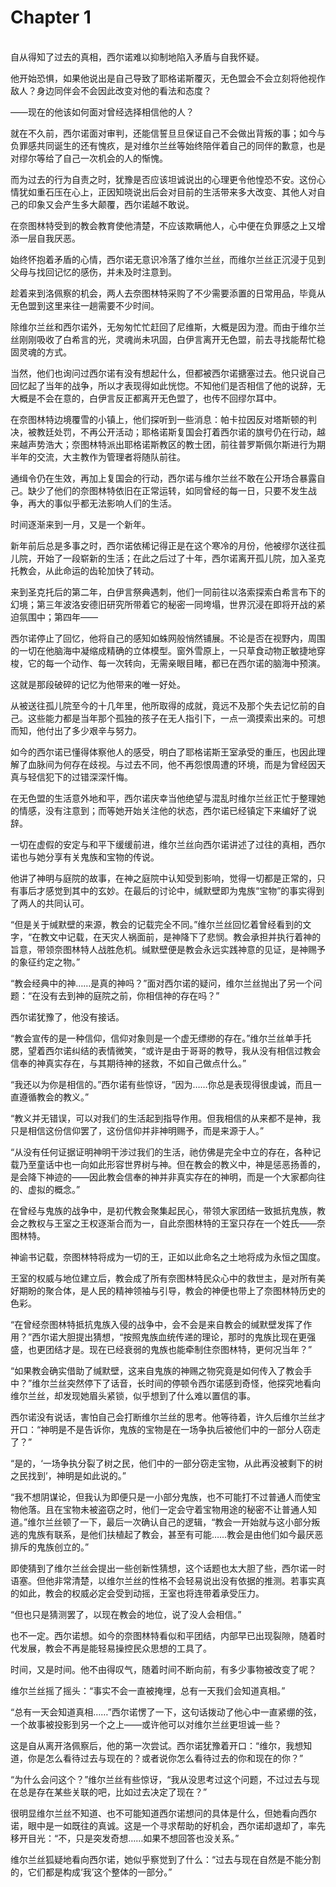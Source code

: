 # Chapter 1

<br>
自从得知了过去的真相，西尔诺难以抑制地陷入矛盾与自我怀疑。

他开始恐惧，如果他说出是自己导致了耶格诺斯覆灭，无色盟会不会立刻将他视作敌人？身边同伴会不会因此改变对他的看法和态度？

——现在的他该如何面对曾经选择相信他的人？

就在不久前，西尔诺面对审判，还能信誓旦旦保证自己不会做出背叛的事；如今与负罪感共同诞生的还有愧疚，是对维尔兰丝等始终陪伴着自己的同伴的歉意，也是对缪尔等给了自己一次机会的人的惭愧。

而为过去的行为自责之时，犹豫是否应该坦诚说出的心理更令他惶恐不安。这份心情犹如重石压在心上，正因知晓说出后会对目前的生活带来多大改变、其他人对自己的印象又会产生多大颠覆，西尔诺越不敢说。

在奈图林特受到的教会教育使他清楚，不应该欺瞒他人，心中便在负罪感之上又增添一层自我厌恶。

始终怀抱着矛盾的心情，西尔诺无意识冷落了维尔兰丝，而维尔兰丝正沉浸于见到父母与找回记忆的感伤，并未及时注意到。

趁着来到洛佩察的机会，两人去奈图林特采购了不少需要添置的日常用品，毕竟从无色盟到这里来往一趟需要不少时间。

除维尔兰丝和西尔诺外，无匆匆忙忙赶回了尼维斯，大概是因为澄。而由于维尔兰丝刚刚吸收了白希言的光，灵魂尚未巩固，白伊言离开无色盟，前去寻找能帮忙稳固灵魂的方式。

当然，他们也询问过西尔诺有没有想起什么，但都被西尔诺搪塞过去。他只说自己回忆起了当年的战争，所以才表现得如此恍惚。不知他们是否相信了他的说辞，无大概是不会在意的，白伊言反正都离开无色盟了，也传不回缪尔耳中。

在奈图林特边境覆雪的小镇上，他们探听到一些消息：帕卡拉因反对塔斯顿的判决，被教廷处罚，不再公开活动；耶格诺斯复国会打着西尔诺的旗号仍在行动，越来越声势浩大；奈图林特派出耶格诺斯教区的教士团，前往普罗斯佩尔斯进行为期半年的交流，大主教作为管理者将随队前往。

通缉令仍在生效，再加上复国会的行动，西尔诺与维尔兰丝不敢在公开场合暴露自己。缺少了他们的奈图林特依旧在正常运转，如同曾经的每一日，只要不发生战争，再大的事似乎都无法影响人们的生活。

时间逐渐来到一月，又是一个新年。

新年前后总是多事之时，西尔诺依稀记得正是在这个寒冷的月份，他被缪尔送往孤儿院，开始了一段崭新的生活；在此之后过了十年，西尔诺离开孤儿院，加入圣克托教会，从此命运的齿轮加快了转动。

来到圣克托后的第二年，白伊言祭典遇刺，他们一同前往以洛索探索白希言布下的幻境；第三年波洛安德旧研究所带着它的秘密一同垮塌，世界沉浸在即将开战的紧迫氛围中；第四年——

西尔诺停止了回忆，他将自己的感知如蛛网般悄然铺展。不论是否在视野内，周围的一切在他脑海中凝缩成精确的立体模型。窗外雪原上，一只草食动物正敏捷地穿梭，它的每一个动作、每一次转向，无需亲眼目睹，都已在西尔诺的脑海中预演。

这就是那段破碎的记忆为他带来的唯一好处。

从被送往孤儿院至今的十几年里，他所取得的成就，竟远不及那个失去记忆前的自己。这些能力都是当年那个孤独的孩子在无人指引下，一点一滴摸索出来的。可想而知，他付出了多少艰辛与努力。

如今的西尔诺已懂得体察他人的感受，明白了耶格诺斯王室承受的重压，也因此理解了血脉间为何存在歧视。与过去不同，他不再怨恨周遭的环境，而是为曾经因天真与轻信犯下的过错深深忏悔。

在无色盟的生活意外地和平，西尔诺庆幸当他绝望与混乱时维尔兰丝正忙于整理她的情感，没有注意到；而等她开始关注他的状态，西尔诺已经镇定下来编好了说辞。

一切在虚假的安定与和平下缓缓前进，维尔兰丝向西尔诺讲述了过往的真相，西尔诺也与她分享有关鬼族和宝物的传说。

他讲了神明与庭院的故事，在神之庭院中认知受到影响，觉得一切都是正常的，只有事后才感觉到其中的玄妙。在最后的讨论中，缄默壁即为鬼族“宝物”的事实得到了两人的共同认可。

“但是关于缄默壁的来源，教会的记载完全不同。”维尔兰丝回忆着曾经看到的文字，“在教文中记载，在天灾人祸面前，是神降下了悲悯。教会承担并执行着神的旨意，带领奈图林特人战胜危机。缄默壁便是教会永远实践神意的见证，是神赐予的象征约定之物。”

“教会经典中的神……是真的神吗？”面对西尔诺的疑问，维尔兰丝抛出了另一个问题：“在没有去到神的庭院之前，你相信神的存在吗？”

西尔诺犹豫了，他没有接话。

“教会宣传的是一种信仰，信仰对象则是一个虚无缥缈的存在。”维尔兰丝单手托腮，望着西尔诺纠结的表情微笑，“或许是由于哥哥的教导，我从没有相信过教会信奉的神真实存在，与其期待神的拯救，不如自己做点什么。”

“我还以为你是相信的。”西尔诺有些惊讶，“因为……你总是表现得很虔诚，而且一直遵循教会的教义。”

“教义并无错误，可以对我们的生活起到指导作用。但我相信的从来都不是神，我只是相信这份信仰罢了，这份信仰并非神明赐予，而是来源于人。”

“从没有任何证据证明神明干涉过我们的生活，祂仿佛是完全中立的存在，各种记载乃至童话中也一向如此形容世界树与神。但在教会的教义中，神是惩恶扬善的，是会降下神迹的——因此教会信奉的神并非真实存在的神明，而是一个大家都向往的、虚拟的概念。”

在曾经与鬼族的战争中，是初代教会聚集起民心，带领大家团结一致抵抗鬼族，教会之教权与王室之王权逐渐合而为一，自此奈图林特的王室只存在一个姓氏——奈图林特。

神谕书记载，奈图林特将成为一切的王，正如以此命名之土地将成为永恒之国度。

王室的权威与地位建立后，教会成了所有奈图林特民众心中的救世主，是对所有美好期盼的聚合体，是人民的精神领袖与引导，教会的神便也带上了奈图林特历史的色彩。

“在曾经奈图林特抵抗鬼族入侵的战争中，会不会是来自教会的缄默壁发挥了作用？”西尔诺大胆提出猜想，“按照鬼族血统传递的理论，那时的鬼族比现在更强盛，也更团结才是。现在已经衰弱的鬼族也能牵制住奈图林特，更何况当年？”

“如果教会确实借助了缄默壁，这来自鬼族的神赐之物究竟是如何传入了教会手中？”维尔兰丝突然停下了话音，长时间的停顿令西尔诺感到奇怪，他探究地看向维尔兰丝，却发现她眉头紧锁，似乎想到了什么难以置信的事。

西尔诺没有说话，害怕自己会打断维尔兰丝的思考。他等待着，许久后维尔兰丝才开口：“神明是不是告诉你，鬼族的宝物是在一场争执后被他们中的一部分人窃走了？”

“是的，‘一场争执分裂了树之民，他们中的一部分窃走宝物，从此再没被剩下的树之民找到’，神明是如此说的。”

“我不想阴谋论，但我认为即便只是一小部分鬼族，也不可能打不过普通人而使宝物他落。且在宝物未被盗窃之时，他们一定会守着宝物用途的秘密不让普通人知道。”维尔兰丝顿了一下，最后一次确认自己的逻辑，“教会一开始就与这小部分叛逃的鬼族有联系，是他们扶植起了教会，甚至有可能……教会是由他们如今最厌恶排斥的鬼族创立的。”

即使猜到了维尔兰丝会提出一些创新性猜想，这个话题也太大胆了些，西尔诺一时语塞。但他非常清楚，以维尔兰丝的性格不会轻易说出没有依据的推测。若事实真的如此，教会的权威必定会受到动摇，王室也将连带着承受压力。

“但也只是猜测罢了，以现在教会的地位，说了没人会相信。”

也不一定。西尔诺想。如今的奈图林特看似和平团结，内部早已出现裂隙，随着时代发展，教会不再是能轻易操控民众思想的工具了。

时间，又是时间。他不由得叹气，随着时间不断向前，有多少事物被改变了呢？

维尔兰丝摇了摇头：“事实不会一直被掩埋，总有一天我们会知道真相。”

“总有一天会知道真相……”西尔诺愣了一下，这句话拨动了他心中一直紧绷的弦，一个故事被投影到另一个之上——或许他可以对维尔兰丝更坦诚一些？

这是自从离开洛佩察后，他的第一次尝试。西尔诺犹豫着开口：“维尔，我想知道，你是怎么看待过去与现在的？或者说你怎么看待过去的你和现在的你？”

“为什么会问这个？”维尔兰丝有些惊讶，“我从没思考过这个问题，不过过去与现在总是存在某些关联的吧，比如过去决定了现在？”

很明显维尔兰丝不知道、也不可能知道西尔诺想问的具体是什么，但她看向西尔诺，眼中是一如既往的真诚。这是一个寻求帮助的好机会，西尔诺却退却了，率先移开目光：“不，只是突发奇想……如果不想回答也没关系。”

维尔兰丝狐疑地看向西尔诺，她似乎察觉到了什么：“过去与现在自然是不能分割的，它们都是构成‘我’这个整体的一部分。”
